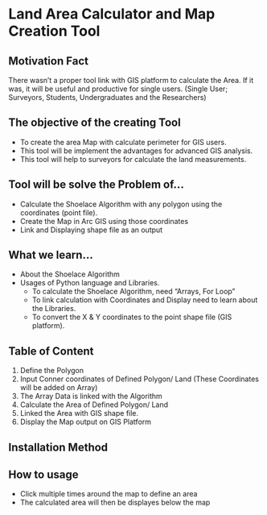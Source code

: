 # Land Area Calculator and Map Creation Tool

## Motivation Fact
There wasn’t a proper tool link with GIS platform to calculate the Area. If it was, it will be useful and productive for single users. (Single User; Surveyors, Students, Undergraduates and the Researchers)

## The objective of the creating Tool
*	To create the area Map with calculate perimeter for GIS users. 
*	This tool will be implement the advantages for advanced GIS analysis. 
*	This tool will help to surveyors for calculate the land measurements. 

## Tool will be solve the Problem of...
*	Calculate the Shoelace Algorithm with any polygon using the coordinates (point file).
*	Create the Map in Arc GIS using those coordinates 
*	Link and Displaying shape file as an output    

## What we learn…
*	About the Shoelace Algorithm
*	Usages of Python language and Libraries. 
    - To calculate the Shoelace Algorithm, need “Arrays, For Loop”
    -	To link calculation with Coordinates and Display need to learn about the Libraries. 
    - To convert the X & Y coordinates to the point shape file (GIS platform). 

## Table of Content
  1.	Define the Polygon
  2.	Input Conner coordinates of Defined Polygon/ Land (These Coordinates will be added on Array)
  3.	The Array Data is linked with the Algorithm
  4.	Calculate the Area of Defined Polygon/ Land 
  5.	Linked the Area with GIS shape file. 
  6.	Display the Map output on GIS Platform
## Installation Method 




## How to usage
* Click multiple times around the map to define an area
* The calculated area will then be displayes below the map


